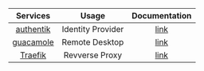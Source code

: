 |                     **Services**                      |     **Usage**     |  **Documentation**   |
|:-----------------------------------------------------:|:-----------------:|:--------------------:|
| [authentik](https://github.com/goauthentik/authentik) | Identity Provider | [link](authentik.md) |
| [guacamole](https://guacamole.apache.org/) |  Remote Desktop   | [link](guacamole.md) |
|     [Traefik](https://github.com/traefik/traefik)     |  Revverse Proxy   |  [link](traefik.md)  |

